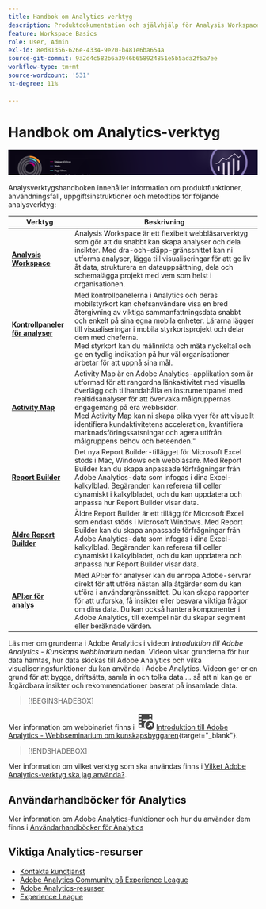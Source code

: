 ```yaml
---
title: Handbok om Analytics-verktyg
description: Produktdokumentation och självhjälp för Analysis Workspace, kontrollpaneler för Analytics (mobilapp), Activity Map och Report Builder.
feature: Workspace Basics
role: User, Admin
exl-id: 8ed81356-626e-4334-9e20-b481e6ba654a
source-git-commit: 9a2d4c582b6a3946b658924851e5b5ada2f5a7ee
workflow-type: tm+mt
source-wordcount: '531'
ht-degree: 11%

---
```


# Handbok om Analytics-verktyg

![Banderoll](../../assets/doc_banner_analyze.png)

Analysverktygshandboken innehåller information om produktfunktioner, användningsfall, uppgiftsinstruktioner och metodtips för följande analysverktyg:

| Verktyg | Beskrivning |
|-----------|----------------|
| **[Analysis Workspace](https://experienceleague.adobe.com/docs/analytics/analyze/analysis-workspace/home.html)** | Analysis Workspace är ett flexibelt webbläsarverktyg som gör att du snabbt kan skapa analyser och dela insikter. Med dra-och-släpp-gränssnittet kan ni utforma analyser, lägga till visualiseringar för att ge liv åt data, strukturera en datauppsättning, dela och schemalägga projekt med vem som helst i organisationen. |
| **[Kontrollpaneler för analyser](https://experienceleague.adobe.com/docs/analytics/analyze/mobapp/home.html)** | Med kontrollpanelerna i Analytics och deras mobilstyrkort kan chefsanvändare visa en bred återgivning av viktiga sammanfattningsdata snabbt och enkelt på sina egna mobila enheter. Lärarna lägger till visualiseringar i mobila styrkortsprojekt och delar dem med cheferna.  <br>Med styrkort kan du målinrikta och mäta nyckeltal och ge en tydlig indikation på hur väl organisationer arbetar för att uppnå sina mål. |
| **[Activity Map](https://experienceleague.adobe.com/docs/analytics/analyze/activity-map/activity-map.html)** | Activity Map är en Adobe Analytics-applikation som är utformad för att rangordna länkaktivitet med visuella överlägg och tillhandahålla en instrumentpanel med realtidsanalyser för att övervaka målgruppernas engagemang på era webbsidor. <br>Med Activity Map kan ni skapa olika vyer för att visuellt identifiera kundaktivitetens acceleration, kvantifiera marknadsföringssatsningar och agera utifrån målgruppens behov och beteenden.&quot; |
| **[Report Builder](https://experienceleague.adobe.com/en/docs/analytics/analyze/report-builder/rb-overview)** | Det nya Report Builder-tillägget för Microsoft Excel stöds i Mac, Windows och webbläsare. Med Report Builder kan du skapa anpassade förfrågningar från Adobe Analytics-data som infogas i dina Excel-kalkylblad. Begäranden kan referera till celler dynamiskt i kalkylbladet, och du kan uppdatera och anpassa hur Report Builder visar data. |
| **[Äldre Report Builder](/help/analyze/legacy-report-builder/home.md)** | Äldre Report Builder är ett tillägg för Microsoft Excel som endast stöds i Microsoft Windows. Med Report Builder kan du skapa anpassade förfrågningar från Adobe Analytics-data som infogas i dina Excel-kalkylblad. Begäranden kan referera till celler dynamiskt i kalkylbladet, och du kan uppdatera och anpassa hur Report Builder visar data. |
| **[API:er för analys](https://developer.adobe.com/analytics-apis/docs/2.0/)** | Med API:er för analyser kan du anropa Adobe-servrar direkt för att utföra nästan alla åtgärder som du kan utföra i användargränssnittet. Du kan skapa rapporter för att utforska, få insikter eller besvara viktiga frågor om dina data. Du kan också hantera komponenter i Adobe Analytics, till exempel när du skapar segment eller beräknade värden. |

Läs mer om grunderna i Adobe Analytics i videon *Introduktion till Adobe Analytics - Kunskaps webbinarium* nedan. Videon visar grunderna för hur data hämtas, hur data skickas till Adobe Analytics och vilka visualiseringsfunktioner du kan använda i Adobe Analytics. Videon ger er en grund för att bygga, driftsätta, samla in och tolka data ... så att ni kan ge er åtgärdbara insikter och rekommendationer baserat på insamlade data.


>[!BEGINSHADEBOX]

Mer information om webbinariet finns i ![VideoCheckedOut](/help/assets/icons/VideoCheckedOut.svg) [Introduktion till Adobe Analytics - Webbseminarium om kunskapsbyggaren](https://video.tv.adobe.com/v/27429/?quality=12&learn=on){target="_blank"}.

>[!ENDSHADEBOX]

Mer information om vilket verktyg som ska användas finns i [Vilket Adobe Analytics-verktyg ska jag använda?](https://experienceleague.adobe.com/docs/analytics/analyze/admin-overview/which-analytics-tool.html).

## Användarhandböcker för Analytics

Mer information om Adobe Analytics-funktioner och hur du använder dem finns i [Användarhandböcker för Analytics](https://experienceleague.adobe.com/docs/analytics.html)

## Viktiga Analytics-resurser

* [Kontakta kundtjänst](https://experienceleague.adobe.com/?support-solution=Analytics&amp;lang=sv#support)
* [Adobe Analytics Community på Experience League](https://experienceleaguecommunities.adobe.com/t5/adobe-analytics/ct-p/adobe-analytics-community)
* [Adobe Analytics-resurser](https://experienceleaguecommunities.adobe.com/t5/adobe-analytics-discussions/adobe-analytics-resources/m-p/276666)
* [Experience League](https://landing.adobe.com/experience-league/)

